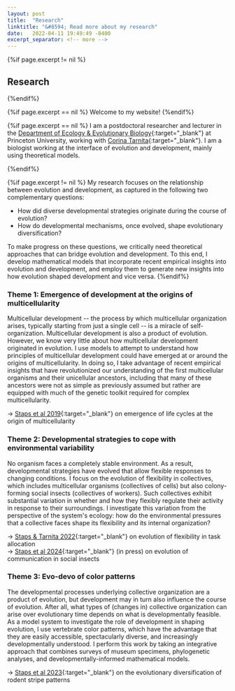 ```yaml
---
layout: post
title:  "Research"
linktitle: "&#8594; Read more about my research"
date:   2022-04-11 19:49:49 -0400
excerpt_separator: <!-- more -->
---
```



{%if page.excerpt != nil %}
## Research
{%endif%}

{%if page.excerpt == nil %}
Welcome to my website!
{%endif%}


{%if page.excerpt == nil %}
I am a postdoctoral researcher and lecturer in the [Department of Ecology & Evolutionary Biology][eeb]{:target="_blank"} at Princeton University, working with [Corina Tarnita][corina]{:target="_blank"}.
I am a biologist working at the interface of evolution and development, mainly using theoretical models. 

{%endif%}


{%if page.excerpt != nil %} My research focuses on the relationship between evolution and development, as captured in the following two complementary questions:

* How did diverse developmental strategies originate during the course of evolution?
* How do developmental mechanisms, once evolved, shape evolutionary diversification?

To make progress on these questions, we critically need theoretical approaches that can bridge evolution and development. To this end, I develop mathematical models that incorporate recent empirical insights into evolution and development, and employ them to generate new insights into how evolution shaped development and vice versa. 
{%endif%} 

<!-- more -->

### Theme 1: Emergence of development at the origins of multicellularity

Multicellular development -- the process by which multicellular organization arises, typically starting from just a single cell -- is a miracle of self-organization. 
Multicellular development is also a product of evolution. However, we know very little about how multicellular development originated in evolution. I use models to attempt to understand how 
principles of multicellular development could have emerged at or around the origins of multicellularity. In doing so, I take advantage of recent empirical insights that have 
revolutionized our understanding of the first multicellular organisms and their unicellular ancestors, including that many of these ancestors were not as simple as previously assumed but rather are equipped with much of the genetic toolkit required for complex multicellularity. 

&#8594; [Staps et al 2019][life-cycles]{:target="_blank"} on emergence of life cycles at the origin of multicellularity

### Theme 2: Developmental strategies to cope with environmental variability 

No organism faces a completely stable environment. As a result, developmental strategies have evolved that allow flexible responses to changing conditions. I focus on the evolution of flexibility in collectives, which includes multicellular organisms (collectives of cells) but also colony-forming social insects (collectives of workers). Such collectives exhibit substantial variation in whether and how they flexibly regulate their activity in response to their surroundings. I investigate this variation from the perspective of the system's ecology: how do the environmental pressures that a collective faces shape its flexibility and its internal organization? 

&#8594; [Staps & Tarnita 2022][flexibility]{:target="_blank"} on evolution of flexibility in task allocation <BR>
&#8594; [Staps et al 2024][communication]{:target="_blank"} (in press) on evolution of communication in social insects

### Theme 3: Evo-devo of color patterns

The developmental processes underlying collective organization are a product of evolution, but development may in turn also influence the course of evolution. After all, what types of (changes in) 
collective organization can arise over evolutionary time depends on what is developmentally feasible. As a model system to investigate the role of development in shaping evolution, I use vertebrate color patterns, which have the advantage that they are easily accessible, spectacularly diverse, and increasingly developmentally understood. I perform this work by taking an integrative approach that combines surveys of museum specimens, phylogenetic analyses, and developmentally-informed mathematical models. 

&#8594; [Staps et al 2023][rodents]{:target="_blank"} on the evolutionary diversification of rodent stripe patterns

[communication]: https://www.merlijnstaps.nl/
[rodents]: https://www.pnas.org/doi/10.1073/pnas.2312077120
[life-cycles]: https://doi.org/10.1038/s41559-019-0940-0
[flexibility]: https://www.doi.org/10.1073/pnas.2116066119
[corina]: https://scholar.princeton.edu/ctarnita
[eeb]: https://eeb.princeton.edu
